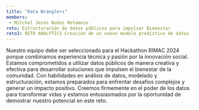 ```yaml
---
title: "Data Wranglers"
members:
 - Mitchel Jesús Nuñez Retamozo
reto: Estructuración de datos públicos para impulsar Bienestar
reto2: RETO ANALYTICS Creación de un nuevo modelo predictivo de datos (NPS)
---
```


Nuestro equipo debe ser seleccionado para el Hackathon RIMAC 2024 porque combinamos experiencia técnica y pasión por la innovación social. Estamos comprometidos a utilizar datos públicos de manera creativa y efectiva para desarrollar soluciones que impulsen el bienestar de la comunidad. Con habilidades en análisis de datos, modelado y estructuración, estamos preparados para enfrentar desafíos complejos y generar un impacto positivo. Creemos firmemente en el poder de los datos para transformar vidas y estamos entusiasmados por la oportunidad de demostrar nuestro potencial en este reto.
